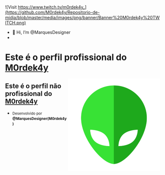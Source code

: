 ![Visit https://www.twitch.tv/m0rdek4y_](https://github.com/M0rdek4y/Repositorio-de-midia/blob/master/media/images/png/banner/Banner%20M0rdek4y%20TWITCH.png) 


- 👋 Hi, I’m @MarquesDesigner
- 
# Este é o perfil profissional do <a href="https://github.com/MarquesDesigner/" target="_blank" rel="external">M0rdek4y</a>

<img src="https://github.com/M0rdek4y/Repositorio-de-midia/blob/master/media/images/png/logos/logo.png?raw=true" align="right" width="300">
<h2> Este é o perfil não profissional do <a href="https://github.com/M0rdek4y/" target="_blank" rel="external">M0rdek4y</a></h2>

- <p><small>Desenvolvido por <strong>@MarquesDesigner(M0rdek4y)</strong></small></p>

<!---
MarquesDesigner/MarquesDesigner is a ✨ special ✨ repository because its `README.md` (this file) appears on your GitHub profile.
You can click the Preview link to take a look at your changes.
--->
